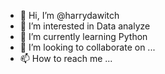 - 👋 Hi, I’m @harrydawitch
- 👀 I’m interested in Data analyze
- 🌱 I’m currently learning Python
- 💞️ I’m looking to collaborate on ...
- 📫 How to reach me ...

<!---
harrydawitch/harrydawitch is a ✨ special ✨ repository because its `README.md` (this file) appears on your GitHub profile.
You can click the Preview link to take a look at your changes.
--->
